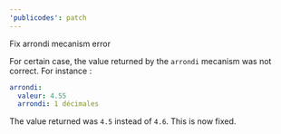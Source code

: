 ```yaml
---
'publicodes': patch
---
```


Fix arrondi mecanism error

For certain case, the value returned by the `arrondi` mecanism was not correct. For instance :

```yaml
arrondi:
  valeur: 4.55
  arrondi: 1 décimales
```

The value returned was `4.5` instead of `4.6`. This is now fixed.
